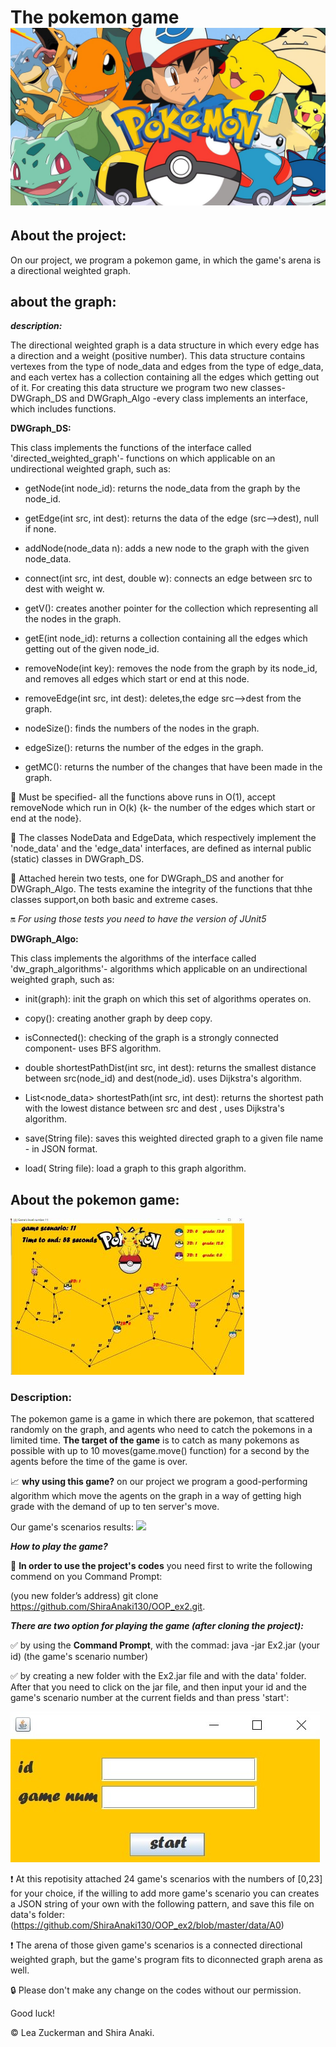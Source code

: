 # The pokemon game ![](data/pokemonsStart.jpg)

## About the project:

On our project, we program a pokemon game, in which the game's arena is a directional weighted graph. 

## about the graph:

***description:***

The directional weighted graph is a data structure in which every edge has a direction and a weight (positive number).
This data structure contains vertexes from the type of node_data and edges from the type of edge_data, and each vertex has a collection containing all the edges which getting out of it.
For creating this data structure we program two new classes- DWGraph_DS  and DWGraph_Algo -every class implements an interface, which includes functions.

**DWGraph_DS:**

This class implements the functions of the interface called 'directed_weighted_graph'- functions on which applicable on an undirectional weighted graph, such as: 

- getNode(int node_id): returns the node_data from the graph by the node_id.

- getEdge(int src, int dest): returns the data of the edge 
(src-->dest), null if none.

- addNode(node_data n):  adds a new node to the graph with the given node_data.

- connect(int src, int dest, double w): connects an edge between src to dest with weight w.

- getV(): creates  another pointer for the collection which
representing all the nodes in the graph.
 
- getE(int node_id):   returns a collection containing all the 
edges which getting out of the given node_id.

- removeNode(int key): removes the node from the graph by its node_id, and removes all edges which start or end at this node.

- removeEdge(int src, int dest): deletes,the edge src-->dest from the graph.

- nodeSize(): finds the numbers of the nodes in the graph.

- edgeSize(): returns the number of the edges in the graph.

- getMC(): returns the number of the changes that have been made in the graph.

:pushpin: Must be specified- all the functions above runs in O(1), accept removeNode which run in O(k) {k- the number of the edges which start or end at the node}.

:pushpin: The classes NodeData and EdgeData, which respectively implement the 'node_data' and the 'edge_data' interfaces, are defined as internal public (static) classes in DWGraph_DS.

:pushpin: Attached herein two tests, one for DWGraph_DS and another for DWGraph_Algo. The tests examine the integrity of the functions that thhe classes
support,on both basic and extreme cases.

:on: *For using those tests you need to have the version of JUnit5*


**DWGraph_Algo:**

This class implements the algorithms of the interface called 'dw_graph_algorithms'- algorithms which applicable on an undirectional weighted graph, such as: 

- init(graph): init the graph on which this set of algorithms operates on.

- copy(): creating another graph by deep copy.

- isConnected(): checking of the graph is a strongly connected component- uses BFS algorithm.

- double shortestPathDist(int src, int dest): returns the smallest distance between src(node_id) and dest(node_id). uses Dijkstra's algorithm.

- List<node_data> shortestPath(int src, int dest): returns the shortest path with the lowest distance between src and dest , uses Dijkstra's algorithm.

- save(String file):  saves this weighted directed graph to a given file name - in JSON format.

- load( String file): load a graph to this graph algorithm.

## About the pokemon game: 

![](data/thegame.jpg)

### Description:
The pokemon game is a game in which there are pokemon, that scattered randomly on the graph, and agents who need to catch the pokemons in a limited time.
**The target of the game** 
is to catch as many pokemons as possible with up to 10 moves(game.move() function) for a second by the agents before the time of the game is over.

:chart_with_upwards_trend: **why using this game?**
on our project we program a good-performing algorithm which move the agents on the graph in a way of getting high grade with the demand of up to ten server's move.

Our game's scenarios results:
![](data/ee.jpg)
 

***How to play the game?***

:link: **In order to use the project's codes** you need first to write the following commend on you Command Prompt: 

(you new folder’s address) git clone  https://github.com/ShiraAnaki130/OOP_ex2.git.

***There are two option for playing the game (after cloning the project):***

:white_check_mark: by using the **Command Prompt**, with the commad: java -jar Ex2.jar (your id) (the game's scenario number)

:white_check_mark: by creating a new folder with the Ex2.jar file and with the data' folder.
After that you need to click on the jar file, and then input your id and the game's scenario number at the current fields and than press 'start':

![](data/startingwidow.jpg)

:heavy_exclamation_mark: At this repotisity attached 24 game's scenarios with the numbers of [0,23] for your choice, 
if the willing to add more game's scenario you can creates a JSON string of your own with the following pattern, and save this file on data's folder: (https://github.com/ShiraAnaki130/OOP_ex2/blob/master/data/A0)

:heavy_exclamation_mark: The arena of those given game's scenarios is a connected directional weighted graph, but the game's program fits to diconnected graph arena as well.


:lock: Please don't make any change on the codes without our permission.

Good luck!

:copyright: Lea Zuckerman and Shira Anaki.
